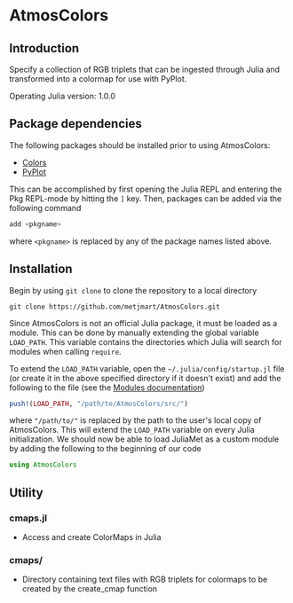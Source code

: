 # AtmosColors

## Introduction

Specify a collection of RGB triplets that can be ingested through Julia and transformed into a colormap for use with PyPlot.

Operating Julia version: 1.0.0

## Package dependencies

The following packages should be installed prior to using AtmosColors: 

* [Colors](https://github.com/JuliaGraphics/Colors.jl)
* [PyPlot](https://github.com/JuliaPy/PyPlot.jl)

This can be accomplished by first opening the Julia REPL and entering the Pkg
REPL-mode by hitting the `]` key.
Then, packages can be added via the following command
```julia
add <pkgname>
```
where `<pkgname>` is replaced by any of the package names listed above.

## Installation

Begin by using `git clone` to clone the repository to a local directory
```
git clone https://github.com/metjmart/AtmosColors.git
```

Since AtmosColors is not an official Julia package, it must be loaded as
a module. This can be done by manually extending the global variable
`LOAD_PATH`. This variable contains the directories which Julia will search
for modules when calling `require`.

To extend the `LOAD_PATH` variable, open the `~/.julia/config/startup.jl` file
(or create it in the above specified directory if it doesn't exist) and add the following to the file
(see the [Modules documentation](https://docs.julialang.org/en/v1/manual/modules/index.html))
```julia
push!(LOAD_PATH, "/path/to/AtmosColors/src/")
```
where `"/path/to/"` is replaced by the path to the user's local copy of AtmosColors.
This will extend the `LOAD_PATH` variable on every Julia initialization.
We should now be able to load JuliaMet as a custom
module by adding the following to the beginning of our code
```julia
using AtmosColors 
```

## Utility

### cmaps.jl
* Access and create ColorMaps in Julia

### cmaps/
* Directory containing text files with RGB triplets for colormaps to be created by the create_cmap function



